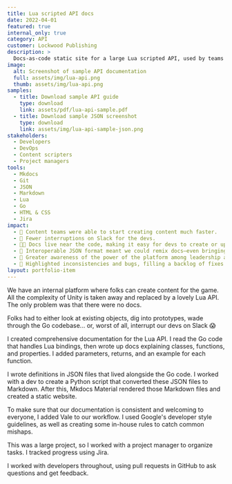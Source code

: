 ```yaml
---
title: Lua scripted API docs
date: 2022-04-01
featured: true
internal_only: true
category: API
customer: Lockwood Publishing
description: >
  Docs-as-code static site for a large Lua scripted API, used by teams to create revenue-generating content for the game.
image:
  alt: Screenshot of sample API documentation
  full: assets/img/lua-api.png
  thumb: assets/img/lua-api.png
samples:
  - title: Download sample API guide
    type: download
    link: assets/pdf/lua-api-sample.pdf
  - title: Download sample JSON screenshot
    type: download
    link: assets/img/lua-api-sample-json.png
stakeholders:
  - Developers
  - DevOps
  - Content scripters
  - Project managers
tools:
  - Mkdocs
  - Git
  - JSON
  - Markdown
  - Lua
  - Go
  - HTML & CSS
  - Jira
impact:
  - 🏁 Content teams were able to start creating content much faster.
  - 🤫 Fewer interruptions on Slack for the devs.
  - 👩‍💻 Docs live near the code, making it easy for devs to create or update docs as they work.
  - 🔀 Interoperable JSON format meant we could remix docs—even bringing code complete to Visual Studio Code!
  - 💪 Greater awareness of the power of the platform among leadership and other teams.
  - 🐛 Highlighted inconsistencies and bugs, filling a backlog of fixes.
layout: portfolio-item
---
```

We have an internal platform where folks can create content for the game. All the complexity of Unity is taken away and replaced by a lovely Lua API. The only problem was that there were no docs.

Folks had to either look at existing objects, dig into prototypes, wade through the Go codebase... or, worst of all, interrupt our devs on Slack 😱

I created comprehensive documentation for the Lua API. I read the Go code that handles Lua bindings, then wrote up docs explaining classes, functions, and properties. I added parameters, returns, and an example for each function.

I wrote definitions in JSON files that lived alongside the Go code. I worked with a dev to create a Python script that converted these JSON files to Markdown. After this, Mkdocs Material rendered those Markdown files and created a static website.

To make sure that our documentation is consistent and welcoming to everyone, I added Vale to our workflow. I used Google's developer style guidelines, as well as creating some in-house rules to catch common mishaps.

This was a large project, so I worked with a project manager to organize tasks. I tracked progress using Jira.

I worked with developers throughout, using pull requests in GitHub to ask questions and get feedback.
